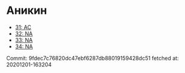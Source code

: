 # Аникин
- [31: AC](31.md)
- [32: NA](32.md)
- [33: NA](33.md)
- [34: NA](34.md)

Commit: 9fdec7c76820dc47ebf6287db88019159428dc51
 fetched at: 20201201-163204
